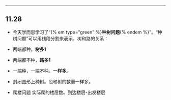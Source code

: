 
---

## 11.28

 * 今天学而思学习了“{% em type="green" %}**种树问题**{% endem %}"。“种树问题”可以用线段分割来表示，树和路的关系：
* 两端都种，**树多1**  
* 两端都不种，**路多1**  
* 一端种，一端不种。**一样多**。

* 封闭图形上种树。段和树的数量一样多。
* 爬楼问题 实际爬的楼层数。到达楼层-出发楼层





